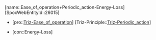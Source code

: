 ﻿---
type: TrizContradiction
aliases:
- Ease_of_operation+Periodic_action-Energy-Loss
license: CC BY-SA 4.0
copyright: https://github.com/SpocWeb
IsDeleted: false
IsReadOnly: false
Confidential: public
tags: 
- Triz/Contradiction
---
[name::Ease_of_operation+Periodic_action-Energy-Loss]
[SpocWebEntityId::26015]
+ [pro::[Triz-Ease_of_operation](tech/Triz/Parameter/Triz-Ease_of_operation.md)]
[Triz-Principle::[Triz-Periodic_action](tech/Triz/Principle/Triz-Periodic_action.md)]
- [con::Energy-Loss]

